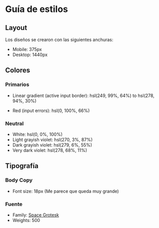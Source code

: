 # Guía de estilos

## Layout

Los diseños se crearon con las siguientes anchuras:

- Mobile: 375px
- Desktop: 1440px

## Colores

### Primarios

- Linear gradient (active input border): hsl(249, 99%, 64%) to hsl(278, 94%, 30%)

- Red (input errors): hsl(0, 100%, 66%)

### Neutral

- White: hsl(0, 0%, 100%)
- Light grayish violet: hsl(270, 3%, 87%)
- Dark grayish violet: hsl(279, 6%, 55%)
- Very dark violet: hsl(278, 68%, 11%)

## Tipografía

### Body Copy

- Font size: 18px (Me parece que queda muy grande)

### Fuente

- Family: [Space Grotesk](https://fonts.google.com/specimen/Space+Grotesk)
- Weights: 500
